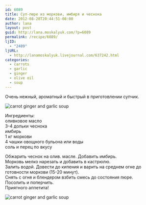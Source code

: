 ```yaml
---
id: 6089
title: Суп-пюре из моркови, имбиря и чеснока
date: 2012-08-28T20:44:51-08:00
author: lana
layout: post
guid: http://lana.moskalyuk.com/?p=6089
permalink: /recipe/6089/
ljID:
  - "2489"
ljURL:
  - http://lanamoskalyuk.livejournal.com/637242.html
categories:
  - carrots
  - garlic
  - ginger
  - olive oil
  - soup
---
```

Очень нежный, ароматный и быстрый в приготовлении супчик. 

![carrot ginger and garlic soup](http://farm9.staticflickr.com/8460/7884720068_4ccfdccb89_c.jpg) 

Ингредиенты:  
оливковое масло  
3-4 дольки чеснока  
имбирь  
1 кг моркови  
4 чашки овощного бульона или воды  
соль и перец по вкусу

Обжарить чеснок на олив. масле. Добавить имбирь.  
Морковь мелко нарезать и добавить в кастрюлю.  
Залить водой. Довести до кипения и варить на среднем огне до готовности моркови (15-20 минут).  
Снять с огня и блендером взбить смесь до состояния пюре.  
Посолить и поперчить.  
Приятного аппетита!

![carrot ginger and garlic soup](http://farm9.staticflickr.com/8315/7884720872_9b2c54df6d_c.jpg)